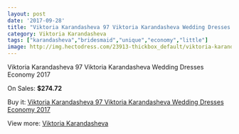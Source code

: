 ```yaml
---
layout: post
date: '2017-09-28'
title: "Viktoria Karandasheva 97 Viktoria Karandasheva Wedding Dresses Economy 2017"
category: Viktoria Karandasheva
tags: ["karandasheva","bridesmaid","unique","economy","little"]
image: http://img.hectodress.com/23913-thickbox_default/viktoria-karandasheva-97-viktoria-karandasheva-wedding-dresses-economy-2013.jpg
---
```

Viktoria Karandasheva 97 Viktoria Karandasheva Wedding Dresses Economy 2017

On Sales: **$274.72**
<a href="https://www.hectodress.com/viktoria-karandasheva/11061-viktoria-karandasheva-97-viktoria-karandasheva-wedding-dresses-economy-2013.html"><amp-img layout="responsive" width="600" height="600" src="//img.hectodress.com/23913-thickbox_default/viktoria-karandasheva-97-viktoria-karandasheva-wedding-dresses-economy-2013.jpg" alt="Viktoria Karandasheva 97 Viktoria Karandasheva Wedding Dresses Economy 2017 0" /></a>
<a href="https://www.hectodress.com/viktoria-karandasheva/11061-viktoria-karandasheva-97-viktoria-karandasheva-wedding-dresses-economy-2013.html"><amp-img layout="responsive" width="600" height="600" src="//img.hectodress.com/23914-thickbox_default/viktoria-karandasheva-97-viktoria-karandasheva-wedding-dresses-economy-2013.jpg" alt="Viktoria Karandasheva 97 Viktoria Karandasheva Wedding Dresses Economy 2017 1" /></a>

Buy it: [Viktoria Karandasheva 97 Viktoria Karandasheva Wedding Dresses Economy 2017](https://www.hectodress.com/viktoria-karandasheva/11061-viktoria-karandasheva-97-viktoria-karandasheva-wedding-dresses-economy-2013.html "Viktoria Karandasheva 97 Viktoria Karandasheva Wedding Dresses Economy 2017")

View more: [Viktoria Karandasheva](https://www.hectodress.com/174-viktoria-karandasheva "Viktoria Karandasheva")